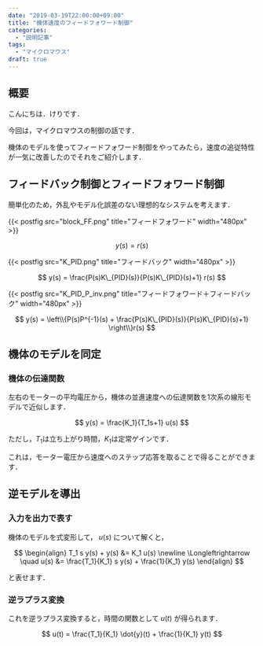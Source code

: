 ```yaml
---
date: "2019-03-19T22:00:00+09:00"
title: "機体速度のフィードフォワード制御"
categories:
  - "説明記事"
tags:
  - "マイクロマウス"
draft: true
---
```


## 概要

こんにちは．けりです．

今回は，マイクロマウスの制御の話です．

機体のモデルを使ってフィードフォワード制御をやってみたら，速度の追従特性が一気に改善したのでそれをご紹介します．

<!--more-->

## フィードバック制御とフィードフォワード制御

簡単化のため，外乱やモデル化誤差のない理想的なシステムを考えます．

{{< postfig src="block_FF.png" title="フィードフォワード" width="480px" >}}

$$
y(s) = r(s)
$$

{{< postfig src="K_PID.png" title="フィードバック" width="480px" >}}

$$
y(s) = \frac{P(s)K\_{PID}(s)}{P(s)K\_{PID}(s)+1} r(s)
$$

{{< postfig src="K_PID_P_inv.png" title="フィードフォワード＋フィードバック" width="480px" >}}

$$
y(s) = \left\\{P(s)P^{-1}(s) + \frac{P(s)K\_{PID}(s)}{P(s)K\_{PID}(s)+1} \right\\}r(s)
$$

## 機体のモデルを同定

### 機体の伝達関数

左右のモーターの平均電圧から，機体の並進速度への伝達関数を1次系の線形モデルで近似します．

$$
y(s) = \frac{K_1}{T_1s+1} u(s)
$$

ただし，$T_1$は立ち上がり時間，$K_1$は定常ゲインです．

これは，モーター電圧から速度へのステップ応答を取ることで得ることができます．

## 逆モデルを導出

### 入力を出力で表す

機体のモデルを式変形して， $u(s)$ について解くと，

$$
\begin{align}
T_1 s y(s) + y(s) &= K_1 u(s)
\newline
\Longleftrightarrow \quad u(s) &= \frac{T_1}{K_1} s y(s) + \frac{1}{K_1} y(s)
\end{align}
$$

と表せます．

### 逆ラプラス変換

これを逆ラプラス変換すると，時間の関数として $u(t)$ が得られます．

$$
u(t) = \frac{T_1}{K_1} \dot{y}(t) + \frac{1}{K_1} y(t)
$$
